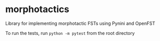 # morphotactics
Library for implementing morphotactic FSTs using Pynini and OpenFST


To run the tests, run
```python -m pytest``` from the root directory